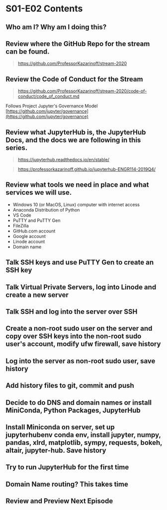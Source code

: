 # S01-E02 Contents

## Who am I? Why am I doing this?

## Review where the GitHub Repo for the stream can be found.

 > https://github.com/ProfessorKazarinoff/stream-2020

## Review the Code of Conduct for the Stream

 > https://github.com/ProfessorKazarinoff/stream-2020/code-of-conduct/code_of_conduct.md

Follows Project Jupyter's Governance Model [https://github.com/jupyter/governance](https://github.com/jupyter/governance)

## Review what JupyterHub is, the JupyterHub Docs, and the docs we are following in this series.

 > https://jupyterhub.readthedocs.io/en/stable/

 > https://professorkazarinoff.github.io/jupyterhub-ENGR114-2019Q4/

## Review what tools we need in place and what services we will use.

 - Windows 10 (or MacOS, Linux) computer with internet access
 - Anaconda Distribution of Python
 - VS Code
 - PuTTY and PuTTY Gen
 - FileZilla
 - GitHub.com account
 - Google account
 - Linode account
 - Domain name

## Talk SSH keys and use PuTTY Gen to create an SSH key

## Talk Virtual Private Servers, log into Linode and create a new server

## Talk SSH and log into the server over SSH

## Create a non-root sudo user on the server and copy over SSH keys into the non-root sudo user's account, modify ufw firewall, save history

## Log into the server as non-root sudo user, save history

## Add history files to git, commit and push

## Decide to do DNS and domain names or install MiniConda, Python Packages, JupyterHub

## Install Miniconda on server, set up jupyterhubenv conda env, install jupyter, numpy, pandas, xlrd, matplotlib, sympy, requests, bokeh, altair, jupyter-hub. Save history

## Try to run JupyterHub for the first time

## Domain Name routing? This takes time

## Review and Preview Next Episode
